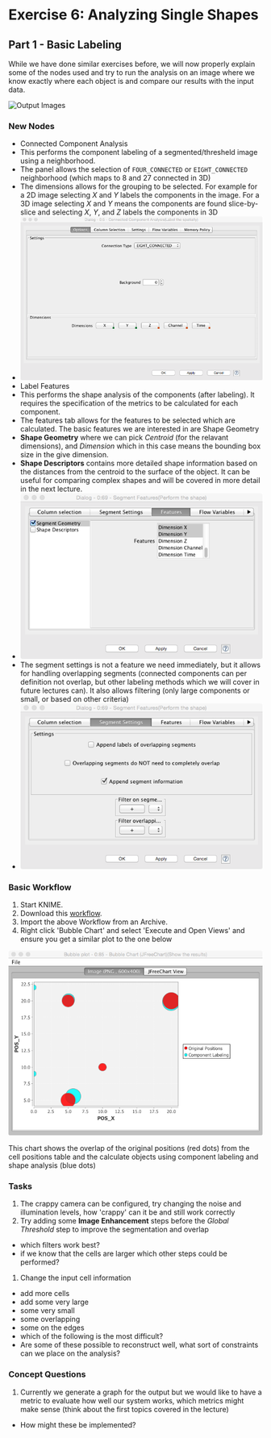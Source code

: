 # Exercise 6: Analyzing Single Shapes

## Part 1 - Basic Labeling

While we have done similar exercises before, we will now properly explain some of the nodes used and try to run the analysis on an image where we know exactly where each object is and compare our results with the input data.

![Output Images](https://rawgithub.com/kmader/Quantitative-Big-Imaging-2015/master/Exercises/06-files/CellImage.svg)


### New Nodes
- Connected Component Analysis
 - This performs the component labeling of a segmented/thresheld image using a neighborhood. 
 - The panel allows the selection of ```FOUR_CONNECTED``` or ```EIGHT_CONNECTED``` neighborhood (which maps to 8 and 27 connected in 3D)
 - The dimensions allows for the grouping to be selected. For example for a 2D image selecting _X_ and _Y_ labels the components in the image. For a 3D image selecting _X_ and _Y_ means the components are found slice-by-slice and selecting _X_, _Y_, and _Z_ labels the components in 3D
 - ![Component Window](06-files/ConnectedComponents.png)
- Label Features
 - This performs the shape analysis of the components (after labeling). It requires the specification of the metrics to be calculated for each component.
 - The features tab allows for the features to be selected which are calculated. The basic features we are interested in are Shape Geometry 
 - __Shape Geometry__ where we can pick _Centroid_ (for the relavant dimensions), and _Dimension_ which in this case means the bounding box size in the give dimension.
 - __Shape Descriptors__ contains more detailed shape information based on the distances from the centroid to the surface of the object. It can be useful for comparing complex shapes and will be covered in more detail in the next lecture.
 - ![Features](06-files/LabelFeatures2.png)
 - The segment settings is not a feature we need immediately, but it allows for handling overlapping segments (connected components can per definition not overlap, but other labeling methods which we will cover in future lectures can). It also allows filtering (only large components or small, or based on other criteria)
 - ![Segment Settings](06-files/LabelFeatures1.png)

### Basic Workflow

1. Start KNIME.
2. Download this [workflow](06-files/KNIME_CellImage.zip).
3. Import the above Workflow from an Archive.
4. Right click 'Bubble Chart' and select 'Execute and Open Views' and ensure you get a similar plot to the one below

![Output Images](06-files/CellImage_Plot.png)

This chart shows the overlap of the original positions (red dots) from the cell positions table and the calculate objects using component labeling and shape analysis (blue dots)

### Tasks
1. The crappy camera can be configured, try changing the noise and illumination levels, how 'crappy' can it be and still work correctly
1. Try adding some __Image Enhancement__ steps before the _Global Threshold_ step to improve the segmentation and overlap
 - which filters work best?
 - if we know that the cells are larger which other steps could be performed?
1. Change the input cell information 
 - add more cells
 - add some very large
 - some very small
 - some overlapping
 - some on the edges
 - which of the following is the most difficult?
 - Are some of these possible to reconstruct well, what sort of constraints can we place on the analysis?

### Concept Questions
1. Currently we generate a graph for the output but we would like to have a metric to evaluate how well our system works, which metrics might make sense (think about the first topics covered in the lecture)
 - How might these be implemented?
